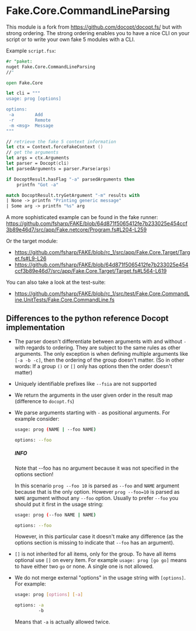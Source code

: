 # Fake.Core.CommandLineParsing

This module is a fork from https://github.com/docopt/docopt.fs/ but with strong ordering.
The strong ordering enables you to have a nice CLI on your script or to write your own fake 5 modules with a CLI.

Example `script.fsx`:

```fsharp
#r "paket:
nuget Fake.Core.CommandLineParsing
//"

open Fake.Core

let cli = """
usage: prog [options]

options:
 -a        Add
 -r        Remote
 -m <msg>  Message
"""

// retrieve the fake 5 context information
let ctx = Context.forceFakeContext ()
// get the arguments
let args = ctx.Arguments
let parser = Docopt(cli)
let parsedArguments = parser.Parse(args)

if DocoptResult.hasFlag "-a" parsedArguments then
    printfn "Got -a"

match DocoptResult.tryGetArgument "-m" results with
| None -> printfn "Printing generic message"
| Some arg -> printfn "%s" arg
```

A more sophisticated example can be found in the fake runner: https://github.com/fsharp/FAKE/blob/64d871f5065412fe7b233025e454ccf3b89e46d7/src/app/Fake.netcore/Program.fs#L204-L259

Or the target module:

- https://github.com/fsharp/FAKE/blob/rc_1/src/app/Fake.Core.Target/Target.fs#L9-L26
- https://github.com/fsharp/FAKE/blob/64d871f5065412fe7b233025e454ccf3b89e46d7/src/app/Fake.Core.Target/Target.fs#L564-L619

You can also take a look at the test-suite:

- https://github.com/fsharp/FAKE/blob/rc_1/src/test/Fake.Core.CommandLine.UnitTests/Fake.Core.CommandLine.fs

## Differences to the python reference Docopt implementation

- The parser doesn't differentiate between arguments with and without `-` with regards to ordering. They are subject to the same rules as other arguments. The only exception is when defining multiple arguments like `[-a -b -c]`, then the ordering of the group doesn't matter.
 (So in other words: If a group `()` or `[]` only has options then the order doesn't matter)
- Uniquely identifiable prefixes like `--fsia` are not supported
- We return the arguments in the user given order in the result map (difference to `docopt.fs`)
- We parse arguments starting with `-` as positional arguments. For example consider:

  ```bash
  usage: prog (NAME | --foo NAME)
  
  options: --foo
  ```

  <div class="alert alert-info">
      <h5>INFO</h5>
      <p>Note that --foo has no argument because it was not specified in the options section!</p>
  </div>
  
  In this scenario `prog --foo 10` is parsed as `--foo` and `NAME` argument because that is the only   option. However `prog --foo=10` is parsed as `NAME` argument without any `--foo` option. Usually to   prefer `--foo` you should put it first in the usage string:
  
  ```bash
  usage: prog (--foo NAME | NAME)
  
  options: --foo
  ```
  
  However, in this particular case it doesn't make any difference (as the options section is missing to indicate that `--foo` has an argument).

- `[]` is not inherited for all items, only for the group. To have all items optional use `[]` on every item. For example `usage: prog [go go]` means to have either two `go` or none. A single one is not allowed.
- We do not merge external "options" in the usage string with `[options]`. For example:

  ```bash
  usage: prog [options] [-a]
  
  options: -a
           -b
  ```
  
  Means that `-a` is actually allowed twice.
